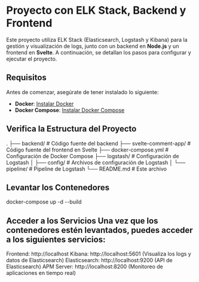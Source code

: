 # Proyecto con ELK Stack, Backend y Frontend

Este proyecto utiliza ELK Stack (Elasticsearch, Logstash y Kibana) para la gestión y visualización de logs, junto con un backend en **Node.js** y un frontend en **Svelte**. A continuación, se detallan los pasos para configurar y ejecutar el proyecto.

## Requisitos

Antes de comenzar, asegúrate de tener instalado lo siguiente:

- **Docker**: [Instalar Docker](https://www.docker.com/get-started)
- **Docker Compose**: [Instalar Docker Compose](https://docs.docker.com/compose/install/)

## Verifica la Estructura del Proyecto

.
├── backend/                      # Código fuente del backend
├── svelte-comment-app/           # Código fuente del frontend en Svelte
├── docker-compose.yml            # Configuración de Docker Compose
├── logstash/                      # Configuración de Logstash
│   ├── config/                   # Archivos de configuración de Logstash
│   └── pipeline/                 # Pipeline de Logstash
└── README.md                     # Este archivo

## Levantar los Contenedores
docker-compose up -d --build
## Acceder a los Servicios Una vez que los contenedores estén levantados, puedes acceder a los siguientes servicios:

Frontend: http://localhost
Kibana: http://localhost:5601 (Visualiza los logs y datos de Elasticsearch)
Elasticsearch: http://localhost:9200 (API de Elasticsearch)
APM Server: http://localhost:8200 (Monitoreo de aplicaciones en tiempo real)